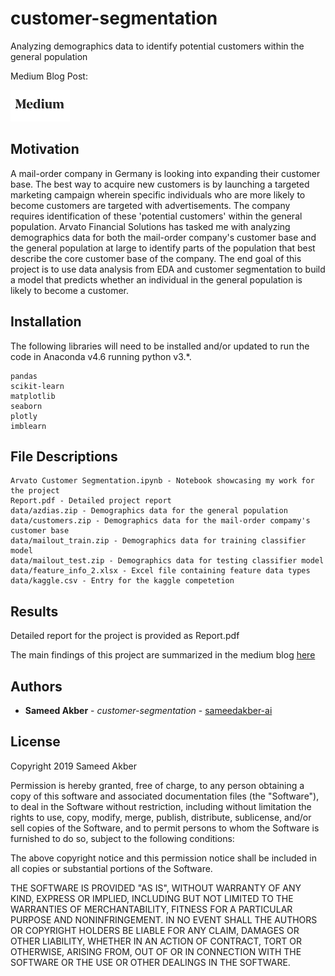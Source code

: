 # customer-segmentation

Analyzing demographics data to identify potential customers within the general population

Medium Blog Post:

[![Medium Blog Post](images/medium.png "blog post")](https://medium.com/@sameedakber.ai/customer-segmentation-report-for-arvato-financial-solutions-business-intelligence-from-36be5b71f480)

## Motivation

A mail-order company in Germany is looking into expanding their customer base. The best way to acquire new customers is by launching a targeted marketing campaign wherein specific individuals who are more likely to become customers are targeted with advertisements. The company requires identification of these 'potential customers' within the general population. Arvato Financial Solutions has tasked me with analyzing demographics data for both the mail-order company's customer base and the general population at large to identify parts of the population that best describe the core customer base of the company. The end goal of this project is to use data analysis from EDA and customer segmentation to build a model that predicts whether an individual in the general population is likely to become a customer.


## Installation

The following libraries will need to be installed and/or updated to run the code in Anaconda v4.6 running python v3.*.

```
pandas
scikit-learn
matplotlib
seaborn
plotly
imblearn
```

## File Descriptions

```
Arvato Customer Segmentation.ipynb - Notebook showcasing my work for the project
Report.pdf - Detailed project report
data/azdias.zip - Demographics data for the general population
data/customers.zip - Demographics data for the mail-order compamy's customer base
data/mailout_train.zip - Demographics data for training classifier model
data/mailout_test.zip - Demographics data for testing classifier model
data/feature_info_2.xlsx - Excel file containing feature data types
data/kaggle.csv - Entry for the kaggle competetion

```

## Results

Detailed report for the project is provided as Report.pdf

The main findings of this project are summarized in the medium blog [here](https://medium.com/@sameedakber.ai/customer-segmentation-report-for-arvato-financial-solutions-business-intelligence-from-36be5b71f480)


## Authors

* **Sameed Akber** - *customer-segmentation* - [sameedakber-ai](https://github.com/sameedakber-ai)

## License

Copyright 2019 Sameed Akber

Permission is hereby granted, free of charge, to any person obtaining a copy of this software and associated
documentation files (the "Software"), to deal in the Software without restriction, including without
limitation the rights to use, copy, modify, merge, publish, distribute, sublicense, and/or sell copies of
the Software, and to permit persons to whom the Software is furnished to do so, subject to the following
conditions:

The above copyright notice and this permission notice shall be included in all copies or substantial
portions of the Software.

THE SOFTWARE IS PROVIDED "AS IS", WITHOUT WARRANTY OF ANY KIND, EXPRESS OR IMPLIED, INCLUDING BUT NOT
LIMITED TO THE WARRANTIES OF MERCHANTABILITY, FITNESS FOR A PARTICULAR PURPOSE AND NONINFRINGEMENT. IN NO
EVENT SHALL THE AUTHORS OR COPYRIGHT HOLDERS BE LIABLE FOR ANY CLAIM, DAMAGES OR OTHER LIABILITY, WHETHER
IN AN ACTION OF CONTRACT, TORT OR OTHERWISE, ARISING FROM, OUT OF OR IN CONNECTION WITH THE SOFTWARE OR THE
USE OR OTHER DEALINGS IN THE SOFTWARE.

